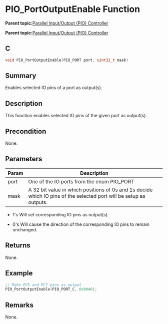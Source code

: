 # PIO\_PortOutputEnable Function

**Parent topic:**[Parallel Input/Output \(PIO\) Controller](GUID-6E00A15D-D08A-43FF-A05A-C91E7717B5DE.md)

**Parent topic:**[Parallel Input/Output \(PIO\) Controller](GUID-CDD19539-F154-487B-A93E-CE1F75932EB8.md)

## C

```c
void PIO_PortOutputEnable(PIO_PORT port, uint32_t mask)
```

## Summary

Enables selected IO pins of a port as output\(s\).

## Description

This function enables selected IO pins of the given port as output\(s\).

## Precondition

None.

## Parameters

|Param|Description|
|-----|-----------|
|port|One of the IO ports from the enum PIO\_PORT|
|mask|A 32 bit value in which positions of 0s and 1s decide which IO pins of the selected port will be setup as outputs.|

-   1's Will set corresponding IO pins as output\(s\).

-   0's Will cause the direction of the corresponding IO pins to remain unchanged.


## Returns

None.

## Example

```c
// Make PC5 and PC7 pins as output
PIO_PortOutputEnable(PIO_PORT_C, 0x00A0);
```

## Remarks

None.

